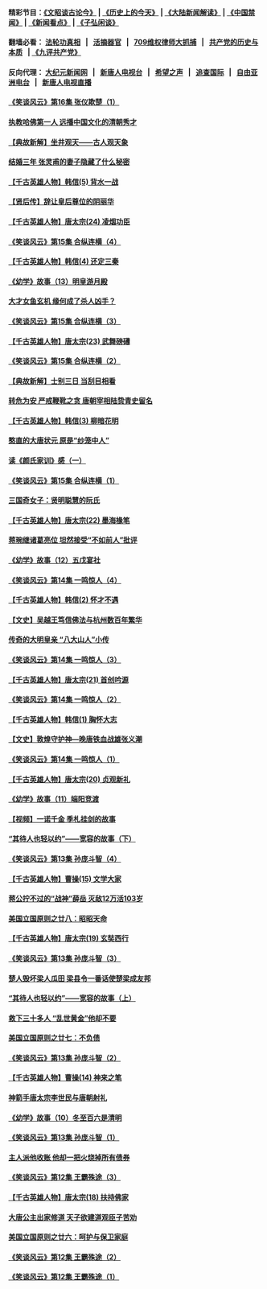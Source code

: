 #### 精彩节目：[《文昭谈古论今》](http://134.209.198.168/wenzhao) | [《历史上的今天》](http://134.209.198.168/today-in-history) | [《大陆新闻解读》](http://134.209.198.168/ntdtv-comedy) | [《中国禁闻》](http://134.209.198.168/ntdtv-news) | [《新闻看点》](http://134.209.198.168/news-insight) | [《子弘闲谈》](http://134.209.198.168/zihongxiantan/) 

  #### 翻墙必看： [法轮功真相](http://134.209.198.168:10000/videos/truth.html) &nbsp;&nbsp;|&nbsp;&nbsp; [活摘器官](http://134.209.198.168:10000/videos/res/Organs/) &nbsp;&nbsp;|&nbsp;&nbsp; [709维权律师大抓捕](http://134.209.198.168:10000/videos/709/) &nbsp;&nbsp;|&nbsp;&nbsp; [共产党的历史与本质](http://134.209.198.168:10000/videos/ccp.html) &nbsp;&nbsp;| [《九评共产党》](http://134.209.198.168:10000/videos/jiuping/) 

#### 反向代理： [大纪元新闻网](http://134.209.198.168:10080/) &nbsp;&nbsp;|&nbsp;&nbsp; [新唐人电视台](http://134.209.198.168:8000/) &nbsp;&nbsp;|&nbsp;&nbsp; [希望之声](http://134.209.198.168:8200/) &nbsp;&nbsp;|&nbsp;&nbsp; [追查国际](http://134.209.198.168:10010/) &nbsp;&nbsp;|&nbsp;&nbsp; [自由亚洲电台](http://134.209.198.168:9800/) &nbsp;&nbsp;|&nbsp;&nbsp; [新唐人电视直播](http://134.209.198.168/) 

#### [《笑谈风云》第16集 张仪欺楚（1）](../pages/nsc975/n11122264.md?t=03250936) 

#### [执教哈佛第一人 远播中国文化的清朝秀才](../pages/nsc975/n11136776.md?t=03250936) 

#### [【典故新解】坐井观天——古人观天象](../pages/nsc975/n11116700.md?t=03250936) 

#### [结婚三年 张灵甫的妻子隐藏了什么秘密](../pages/nsc975/n11134036.md?t=03250936) 

#### [【千古英雄人物】韩信(5) 背水一战](../pages/nsc975/n7552400.md?t=03250936) 

#### [【贤后传】辞让皇后尊位的阴丽华](../pages/nsc975/n11080063.md?t=03250936) 

#### [【千古英雄人物】唐太宗(24) 凌烟功臣](../pages/nsc975/n8059934.md?t=03250936) 

#### [《笑谈风云》第15集 合纵连横（4）](../pages/nsc975/n11099475.md?t=03250936) 

#### [【千古英雄人物】韩信(4) 还定三秦](../pages/nsc975/n7552386.md?t=03250936) 

#### [《幼学》故事（13）明皇游月殿](../pages/nsc975/n11025757.md?t=03250936) 

#### [大才女鱼玄机 缘何成了杀人凶手？](../pages/nsc975/n11122745.md?t=03250936) 

#### [《笑谈风云》第15集 合纵连横（3）](../pages/nsc975/n11099432.md?t=03250936) 

#### [【千古英雄人物】唐太宗(23) 武舞磅礡](../pages/nsc975/n8059928.md?t=03250936) 

#### [《笑谈风云》第15集 合纵连横（2）](../pages/nsc975/n11099411.md?t=03250936) 

#### [【典故新解】士别三日 当刮目相看](../pages/nsc975/n11103545.md?t=03250936) 

#### [转危为安 严戒鞭靴之贪 唐朝宰相陆贽青史留名](../pages/nsc975/n11012552.md?t=03250936) 

#### [【千古英雄人物】韩信(3) 柳暗花明](../pages/nsc975/n7547714.md?t=03250936) 

#### [憨直的大唐状元 原是“纱笼中人”](../pages/nsc975/n11080367.md?t=03250936) 

#### [读《颜氏家训》感（一）](../pages/nsc975/n4585779.md?t=03250936) 

#### [《笑谈风云》第15集 合纵连横（1）](../pages/nsc975/n11099313.md?t=03250936) 

#### [三国奇女子：贤明聪慧的阮氏](../pages/nsc975/n4597861.md?t=03250936) 

#### [【千古英雄人物】唐太宗(22) 墨海椽笔](../pages/nsc975/n8059920.md?t=03250936) 

#### [蒋琬继诸葛亮位 坦然接受“不如前人”批评](../pages/nsc975/n11107373.md?t=03250936) 

#### [《幼学》故事（12）五戊宴社](../pages/nsc975/n11025756.md?t=03250936) 

#### [《笑谈风云》第14集 一鸣惊人（4）](../pages/nsc975/n11086167.md?t=03250936) 

#### [【千古英雄人物】韩信(2) 怀才不遇](../pages/nsc975/n7547691.md?t=03250936) 

#### [【文史】吴越王笃信佛法与杭州数百年繁华](../pages/nsc975/n11088991.md?t=03250936) 

#### [传奇的大明皇亲 “八大山人”小传](../pages/nsc975/n11063987.md?t=03250936) 

#### [《笑谈风云》第14集 一鸣惊人（3）](../pages/nsc975/n11086160.md?t=03250936) 

#### [【千古英雄人物】唐太宗(21) 首创吟源](../pages/nsc975/n8059915.md?t=03250936) 

#### [《笑谈风云》第14集 一鸣惊人（2）](../pages/nsc975/n11086149.md?t=03250936) 

#### [【千古英雄人物】韩信(1) 胸怀大志](../pages/nsc975/n7544501.md?t=03250936) 

#### [【文史】敦煌守护神—晚唐铁血战雄张义潮](../pages/nsc975/n11091413.md?t=03250936) 

#### [《笑谈风云》第14集 一鸣惊人（1）](../pages/nsc975/n11086128.md?t=03250936) 

#### [【千古英雄人物】唐太宗(20) 贞观新礼](../pages/nsc975/n8046282.md?t=03250936) 

#### [《幼学》故事（11）端阳竞渡](../pages/nsc975/n11025755.md?t=03250936) 

#### [【视频】一诺千金 季札挂剑的故事](../pages/nsc975/n11087985.md?t=03250936) 

#### [“其待人也轻以约”——宽容的故事（下）](../pages/nsc975/n3744126.md?t=03250936) 

#### [《笑谈风云》第13集 孙庞斗智（4）](../pages/nsc975/n11070236.md?t=03250936) 

#### [【千古英雄人物】曹操(15) 文学大家](../pages/nsc975/n7783350.md?t=03250936) 

#### [蒋公拧不过的“战神”薛岳 灭敌12万活103岁](../pages/nsc975/n11084282.md?t=03250936) 

#### [美国立国原则之廿八：昭昭天命](../pages/nsc975/n11060836.md?t=03250936) 

#### [【千古英雄人物】唐太宗(19) 玄奘西行](../pages/nsc975/n8046276.md?t=03250936) 

#### [《笑谈风云》第13集 孙庞斗智（3）](../pages/nsc975/n11070219.md?t=03250936) 

#### [楚人毁坏梁人瓜田 梁县令一番话使楚梁成友邦](../pages/nsc975/n11079326.md?t=03250936) 

#### [“其待人也轻以约”——宽容的故事（上）](../pages/nsc975/n3743407.md?t=03250936) 

#### [救下三十多人 “乱世黄金”他却不要](../pages/nsc975/n11053639.md?t=03250936) 

#### [美国立国原则之廿七：不负债](../pages/nsc975/n11060818.md?t=03250936) 

#### [《笑谈风云》第13集 孙庞斗智（2）](../pages/nsc975/n11070199.md?t=03250936) 

#### [【千古英雄人物】曹操(14) 神来之笔](../pages/nsc975/n7783346.md?t=03250936) 

#### [神箭手唐太宗李世民与唐朝射礼](../pages/nsc975/n11050034.md?t=03250936) 

#### [《幼学》故事（10）冬至百六是清明](../pages/nsc975/n11025760.md?t=03250936) 

#### [《笑谈风云》第13集 孙庞斗智（1）](../pages/nsc975/n11070158.md?t=03250936) 

#### [主人派他收账 他却一把火烧掉所有债券](../pages/nsc975/n11070431.md?t=03250936) 

#### [《笑谈风云》第12集 王霸殊途（3）](../pages/nsc975/n11058708.md?t=03250936) 

#### [【千古英雄人物】唐太宗(18) 扶持佛家](../pages/nsc975/n8046271.md?t=03250936) 

#### [大唐公主出家修道 天子欲建道观臣子苦劝](../pages/nsc975/n11053988.md?t=03250936) 

#### [美国立国原则之廿六：呵护与保卫家庭](../pages/nsc975/n11056028.md?t=03250936) 

#### [《笑谈风云》第12集 王霸殊途（2）](../pages/nsc975/n11058661.md?t=03250936) 

#### [《笑谈风云》第12集 王霸殊途（1）](../pages/nsc975/n11058612.md?t=03250936) 


